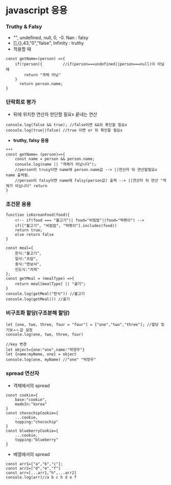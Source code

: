 # javascript 응용
### Truthy & Falsy
- "", undefined, null, 0, -0. Nan : falsy
- [],{},43,"0","false", Infinity : truthy
- 적용할 때
```
const getName=(person) =>{    
    if(!person){         //if(person===undefined||person===null)이 아닐때
        return "객체 아님"
    }
      return person.name;
}
```

### 단락회로 평가
- 뒤에 위치한 연산자 판단할 필요x 끝내는 연산
```
console.log(false && true); //false이면 &&뒤 확인할 필요x
console.log(true||false) //true 이면 or 뒤 확인할 필요x
```
- <b>truthy, falsy 응용</b>
```
***
const getName= (person)=>{
    const name = person && person.name;  
    console.log(name || "객체가 아닙니다");  
    //person이 trusy이면 name에 person.name값 --> ||연산자 뒤 연산할필요x name 출력됨.
    //person이 falsy이면 name에 falsy(person값) 출력 --> ||연산자 뒤 연산 "객체가 아닙니다" return
}        
```

### 조건문 응용
```
function isKoreanFood(food){
    <!-- if(food === "불고기"|| food="비빔밥"||food="떡볶이") -->
    if(["불고기", "비빔밥", "떡볶이"].includes(food))
    return true; 
    else return false
}
```
```
const meal={
    한식:"불고기",
    일식:"초밥",
    중식:"멘보샤",
    인도식:"카레"
};
const getMeal = (mealType) =>{
    return meal[mealType] || "굶기";
}
console.log(getMeal("한식")) //불고기
console.log(getMeal()) //굶기
```

### 비구조화 할당(구조분해 할당)
```
let [one, two, three, four = "four"] = ["one","two","three"]; //할당 및 기보ㅗㄴ값 설정
console.log(one, two, three, four)
```
```
//key 변경
let object={one:"one",name:"박정우"}
let {name:myName, one} = object
console.log(one, myName) //"one" "박정우"
```

### spread 연산자
- 객체에서의 spread
```
const cookie={
    base:"cookie",
    madeIn:"korea"
}
const chocochipCookie={
    ...cookie,
    topping:"chocochip"
}
const blueberryCookie={
    ...cookie,
    topping:"blueberry"
}
```
- 배열에서의 spread
```
const arr1=["a","b","c"];
const arr2=["d","e","f"]
const arr=[...arr1,"h",...arr2] 
console.log(arr)//a b c h d e f
```
